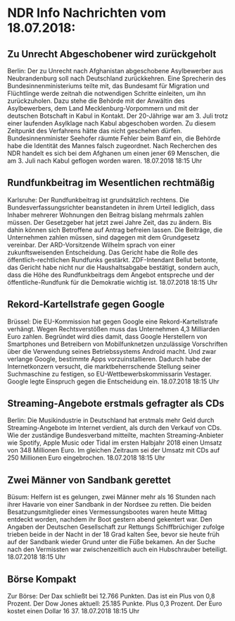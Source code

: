 # NDR Info Nachrichten vom 18.07.2018:


## Zu Unrecht Abgeschobener wird zurückgeholt
Berlin: Der zu Unrecht nach Afghanistan abgeschobene Asylbewerber aus Neubrandenburg soll nach Deutschland zurückkehren. Eine Sprecherin des Bundesinnenministeriums teilte mit, das Bundesamt für Migration und Flüchtlinge werde zeitnah die notwendigen Schritte einleiten, um ihn zurückzuholen. Dazu stehe die Behörde mit der Anwältin des Asylbewerbers, dem Land Mecklenburg-Vorpommern und mit der deutschen Botschaft in Kabul in Kontakt. Der 20-Jährige war am 3. Juli trotz einer laufenden Asylklage nach Kabul abgeschoben worden. Zu diesem Zeitpunkt des Verfahrens hätte das nicht geschehen dürfen. Bundesinnenminister Seehofer räumte Fehler beim Bamf ein, die Behörde habe die Identität des Mannes falsch zugeordnet. Nach Recherchen des NDR handelt es sich bei dem Afghanen um einen jener 69 Menschen, die am 3. Juli nach Kabul geflogen worden waren. 18.07.2018 18:15 Uhr 

## Rundfunkbeitrag im Wesentlichen rechtmäßig
Karlsruhe: Der Rundfunkbeitrag ist grundsätzlich rechtens. Die Bundesverfassungsrichter beanstandeten in ihrem Urteil lediglich, dass Inhaber mehrerer Wohnungen den Beitrag bislang mehrmals zahlen müssen. Der Gesetzgeber hat jetzt zwei Jahre Zeit, das zu ändern. Bis dahin können sich Betroffene auf Antrag befreien lassen. Die Beiträge, die Unternehmen zahlen müssen, sind dagegen mit dem Grundgesetz vereinbar. Der ARD-Vorsitzende Wilhelm sprach von einer zukunftsweisenden Entscheidung. Das Gericht habe die Rolle des öffentlich-rechtlichen Rundfunks gestärkt. ZDF-Intendant Bellut betonte, das Gericht habe nicht nur die Haushaltsabgabe bestätigt, sondern auch, dass die Höhe des Rundfunkbeitrags dem Angebot entspreche und der öffentliche-Rundfunk für die Demokratie wichtig ist. 18.07.2018 18:15 Uhr 

## Rekord-Kartellstrafe gegen Google
Brüssel: Die EU-Kommission hat gegen Google eine Rekord-Kartellstrafe verhängt. Wegen Rechtsverstößen muss das Unternehmen 4,3 Milliarden Euro zahlen. Begründet wird dies damit, dass Google Herstellern von Smartphones und Betreibern von Mobilfunknetzen unzulässige Vorschriften über die Verwendung seines Betriebssystems Android macht. Und zwar verlange Google, bestimmte Apps vorzuinstallieren. Dadurch habe der Internetkonzern versucht, die marktbeherrschende Stellung seiner Suchmaschine zu festigen, so EU-Wettbewerbskommissarin Vestager. Google legte Einspruch gegen die Entscheidung ein. 18.07.2018 18:15 Uhr 

## Streaming-Angebote erstmals gefragter als CDs
Berlin: Die Musikindustrie in Deutschland hat erstmals mehr Geld durch Streaming-Angebote im Internet verdient, als durch den Verkauf von CDs. Wie der zuständige Bundesverband mitteilte, machten Streaming-Anbieter wie Spotify, Apple Music oder Tidal im ersten Halbjahr 2018 einen Umsatz von 348 Millionen Euro. Im gleichen Zeitraum sei der Umsatz mit CDs auf 250 Millionen Euro eingebrochen. 18.07.2018 18:15 Uhr 

## Zwei Männer von Sandbank gerettet
Büsum: Helfern ist es gelungen, zwei Männer mehr als 16 Stunden nach ihrer Havarie von einer Sandbank in der Nordsee zu retten. Die beiden Besatzungsmitglieder eines Vermessungsbootes waren heute Mittag entdeckt worden, nachdem ihr Boot gestern abend gekentert war. Den Angaben der Deutschen Gesellschaft zur Rettungs Schiffbrüchiger zufolge trieben beide in der Nacht in der 18 Grad kalten See, bevor sie heute früh auf der Sandbank wieder Grund unter die Füße bekamen. An der Suche nach den Vermissten war zwischenzeitlich auch ein Hubschrauber beteiligt. 18.07.2018 18:15 Uhr 

## Börse Kompakt
Zur Börse: Der Dax schließt bei 12.766 Punkten. Das ist ein Plus von 0,8 Prozent. Der Dow Jones aktuell: 25.185 Punkte. Plus 0,3 Prozent. Der Euro kostet einen Dollar 16 37. 18.07.2018 18:15 Uhr 
